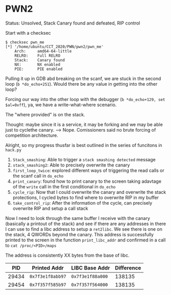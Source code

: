 # PWN2
Status: Unsolved, Stack Canary found and defeated, RIP control

Start with a checksec
```
$ checksec pwn_me
[*] '/home/ubuntu/CCT_2020/PWN/pwn2/pwn_me'
    Arch:     amd64-64-little
    RELRO:    Full RELRO
    Stack:    Canary found
    NX:       NX enabled
    PIE:      PIE enabled
```

Pulling it up in GDB abd breaking on the scanf, we are stuck in the second loop (`b *do_echo+251`). Would there be any value in getting into the other loop?

Forcing our way into the other loop with the debugger (`b *do_echo+129, set $al=0xff`), ya, we have a write-what-where scenario. 

The "where provided" is on the stack.

Thought: maybe since it is a service, it may be forking and we may be able just to cyclethe canary. --> Nope. Comissioners said no brute forcing of competition architecture.

Alright, so my progress thusfar is best outlined in the series of funcitons in `hack.py`
1. `Stack_smashing`: Able to trigger a `stack smashing detected` message
2. `stack_smashing2`: Able to precisely overwrite the canary
3. `first_loop_twice`: explored different ways of triggering the read calls or the scanf call in `do_echo`
4. `print_canary`: found how to print canary to the screen taking adavtage of the `write` call in the first conditional in `do_echo`
5. `cycle_rip`: Now that I could overwrite the canary and overwrite the stack protections, I cycled bytes to find where to overwrite RIP in my buffer
6. `take_control_rip`: After the information of the cycle, can precisely overwrite RIP and setup a call stack

Now I need to look through the same buffer I receive with the canary (basically a printout of the stack) and see if there are any addresses in there I can use to find a libc address to setup a `ret2libc`. We see there is one on the stack, 4 QWORDs beyond the canary. This address is successfully printed to the screen in the function `print_libc_addr` and confirmed in a call to `cat /proc/<PID>/maps`   

The address is consistently XX bytes from the base of libc.

| PID | Printed Addr | LIBC Base Addr | Difference |
|--|-|-|-|
|29434| `0x7f3e1f8abb97`| `0x7f3e1f88a000`| 138135 |
|29454| `0x7f357f585b97`| `0x7f357f564000`| 138135 |
